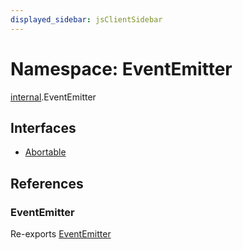 ```yaml
---
displayed_sidebar: jsClientSidebar
---
```


# Namespace: EventEmitter

[internal](internal-8.md).EventEmitter

## Interfaces

- [Abortable](../interfaces/internal-8.EventEmitter.Abortable.md)

## References

### EventEmitter

Re-exports [EventEmitter](../classes/internal-8.EventEmitter-1.md)

